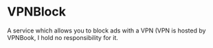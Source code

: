 # VPNBlock
A service which allows you to block ads with a VPN (VPN is hosted by VPNBook, I hold no responsibility for it.
